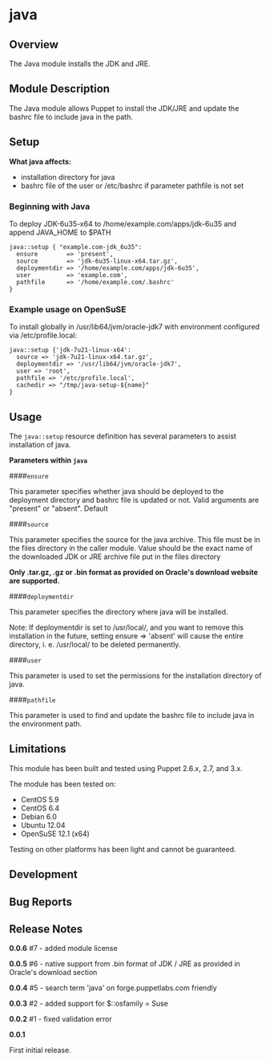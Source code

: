 java
====


Overview
--------

The Java module installs the JDK and JRE. 

Module Description
-------------------

The Java module allows Puppet to install the JDK/JRE and update the bashrc file to include java in the path. 

Setup
-----

**What java affects:**

* installation directory for java
* bashrc file of the user or /etc/bashrc if parameter pathfile is not set 
	
### Beginning with Java

To deploy JDK-6u35-x64 to /home/example.com/apps/jdk-6u35 and append JAVA_HOME to $PATH

    java::setup { "example.com-jdk_6u35":
      ensure        => 'present',
      source        => 'jdk-6u35-linux-x64.tar.gz',
      deploymentdir => '/home/example.com/apps/jdk-6u35',
      user          => 'example.com',
      pathfile      => '/home/example.com/.bashrc'
    }

### Example usage on OpenSuSE

To install globally in /usr/lib64/jvm/oracle-jdk7 with environment configured via /etc/profile.local:

    java::setup {'jdk-7u21-linux-x64':
      source => 'jdk-7u21-linux-x64.tar.gz',
      deploymentdir => '/usr/lib64/jvm/oracle-jdk7',
      user => 'root',
      pathfile => '/etc/profile.local',
      cachedir => "/tmp/java-setup-${name}"
    }

Usage
------

The `java::setup` resource definition has several parameters to assist installation of java.

**Parameters within `java`**

####`ensure`

This parameter specifies whether java should be deployed to the deployment directory and bashrc file is updated or not.
Valid arguments are "present" or "absent". Default 


####`source`

This parameter specifies the source for the java archive. 
This file must be in the files directory in the caller module.
Value should be the exact name of the downloaded JDK or JRE archive file put in the files directory

**Only .tar.gz, .gz or .bin format as provided on Oracle's download website are supported.**

####`deploymentdir`

This parameter specifies the directory where java will be installed.

Note: If deploymentdir is set to /usr/local/, and you want to remove this installation in the future, setting ensure => 'absent' will cause the entire directory, i. e. /usr/local/ to be deleted permanently.

####`user`

This parameter is used to set the permissions for the installation directory of java.

####`pathfile`

This parameter is used to find and update the bashrc file to include java in the environment path.


Limitations
------------

This module has been built and tested using Puppet 2.6.x, 2.7, and 3.x.

The module has been tested on:

* CentOS 5.9
* CentOS 6.4
* Debian 6.0 
* Ubuntu 12.04
* OpenSuSE 12.1 (x64)

Testing on other platforms has been light and cannot be guaranteed. 

Development
------------

Bug Reports
-----------

Release Notes
--------------
**0.0.6**
\#7 - added module license

**0.0.5**
\#6 - native support from .bin format of JDK / JRE as provided in Oracle's download section

**0.0.4**
\#5 - search term 'java' on forge.puppetlabs.com friendly

**0.0.3**
\#2 - added support for $::osfamily = Suse

**0.0.2**
\#1 - fixed validation error

**0.0.1**

First initial release.
